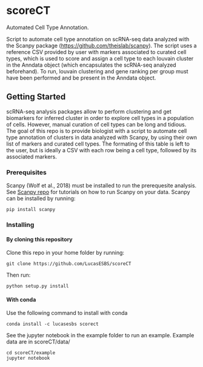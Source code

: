 # scoreCT
Automated Cell Type Annotation.

Script to automate cell type annotation on scRNA-seq data analyzed with the Scanpy package (https://github.com/theislab/scanpy).
The script uses a reference CSV provided by user with markers associated to curated cell types, which is used to score and assign a cell type to each louvain cluster in the Anndata object (which encapsulates the scRNA-seq analyzed beforehand).
To run, louvain clustering and gene ranking per group must have been performed and be present in the Anndata object.


## Getting Started

scRNA-seq analysis packages allow to perform clustering and get biomarkers for inferred cluster in order to explore cell types in a population of cells. However, manual curation of cell types can be long and tidious. The goal of this repo is to provide biologist with a script to automate cell type annotation of clusters in data analyzed with Scanpy, by using their own list of markers and curated cell types. The formating of this table is left to the user, but is ideally a CSV with each row being a cell type, followed by its associated markers.

### Prerequisites

Scanpy (Wolf et al., 2018) must be installed to run the prerequesite analysis. See [Scanpy repo](https://github.com/theislab/scanpy) for tutorials on how to run Scanpy on your data.
Scanpy can be installed by running:

```
pip install scanpy
```

### Installing

#### By cloning this repository

Clone this repo in your home folder by running:

```
git clone https://github.com/LucasESBS/scoreCT
```

Then run:

```
python setup.py install
```

#### With conda

Use the following command to install with conda

```
conda install -c lucasesbs scorect
```

See the jupyter notebook in the example folder to run an example. Example data are in scoreCT/data/

```
cd scoreCT/example
jupyter notebook
```

